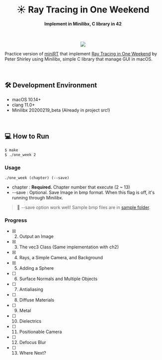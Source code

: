 <h1 align="center">☀ Ray Tracing in One Weekend</h1>
<h4 align="center">Implement in Minilibx, C library in 42</h4>

<br>

<p align="center"><image src="./sample/ch6.bmp"></p>

Practice version of [miniRT](https://github.com/cos18/miniRT) that implement [Ray Tracing in One Weekend](https://raytracing.github.io/books/RayTracingInOneWeekend.html) by Peter Shirley using Minilibx, simple C library that manage GUI in macOS.

<br>

## 🛠 Development Environment

- macOS 10.14+
- clang 11.0+
- Minilibx 20200219_beta (Already in project src!)

<br>

## 💻 How to Run

```bash
$ make
$ ./one_week 2
```

### Usage

`./one_week (chapter) (--save)`

- chapter : **Required.** Chapter number that execute (2 ~ 13)
- --save : Optional. Save Image in bmp format. When this flag is off, it's running through Minilibx.

> 🎉 --save option work well! Sample bmp files are in [sample folder](./sample).

### Progress

- [x] 2. Output an Image
- [x] 3. The vec3 Class (Same implementation with ch2)
- [x] 4. Rays, a Simple Camera, and Background
- [x] 5. Adding a Sphere
- [ ] 6. Surface Normals and Multiple Objects
- [ ] 7. Antialiasing
- [ ] 8. Diffuse Materials
- [ ] 9. Metal
- [ ] 10. Dielectrics
- [ ] 11. Positionable Camera
- [ ] 12. Defocus Blur
- [ ] 13. Where Next?
